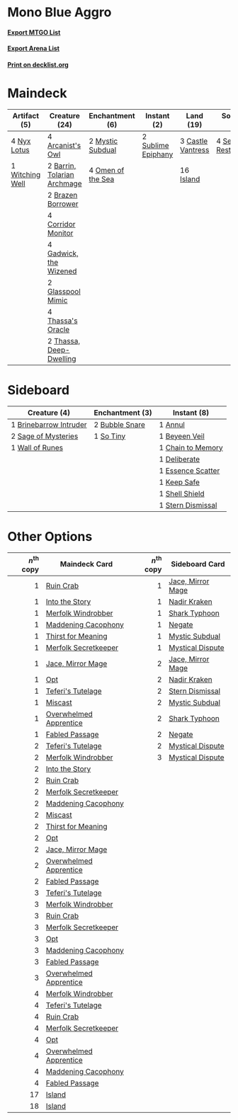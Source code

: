 # Mono Blue Aggro

#### [Export MTGO List](../collection/Mono%20Blue%20Aggro/Mono%20Blue%20Aggro.txt)
#### [Export Arena List](../collection/Mono%20Blue%20Aggro/Mono%20Blue%20Aggro_arena.txt)
#### [Print on decklist.org](http://decklist.org/?deckmain=4%09Arcanist's%20Owl%0A2%09Barrin,%20Tolarian%20Archmage%0A2%09Brazen%20Borrower%0A3%09Castle%20Vantress%0A4%09Corridor%20Monitor%0A4%09Gadwick,%20the%20Wizened%0A2%09Glasspool%20Mimic%0A16%09Island%0A2%09Mystic%20Subdual%0A4%09Nyx%20Lotus%0A4%09Omen%20of%20the%20Sea%0A4%09Sea%20Gate%20Restoration%0A2%09Sublime%20Epiphany%0A4%09Thassa's%20Oracle%0A2%09Thassa,%20Deep-Dwelling%0A1%09Witching%20Well&deckside=1%09Annul%0A1%09Beyeen%20Veil%0A1%09Brinebarrow%20Intruder%0A2%09Bubble%20Snare%0A1%09Chain%20to%20Memory%0A1%09Deliberate%0A1%09Essence%20Scatter%0A1%09Keep%20Safe%0A2%09Sage%20of%20Mysteries%0A1%09Shell%20Shield%0A1%09So%20Tiny%0A1%09Stern%20Dismissal%0A1%09Wall%20of%20Runes)
# Maindeck

|                                       Artifact (5)                                       |                                            Creature (24)                                             |                                      Enchantment (6)                                       |                                         Instant (2)                                         |                                         Land (19)                                          |                                           Sorcery (4)                                           |
|------------------------------------------------------------------------------------------|------------------------------------------------------------------------------------------------------|--------------------------------------------------------------------------------------------|---------------------------------------------------------------------------------------------|--------------------------------------------------------------------------------------------|-------------------------------------------------------------------------------------------------|
|4 [Nyx Lotus](http://gatherer.wizards.com/Pages/Card/Details.aspx?multiverseid=476486)    |4 [Arcanist's Owl](http://gatherer.wizards.com/Pages/Card/Details.aspx?multiverseid=473168)           |2 [Mystic Subdual](http://gatherer.wizards.com/Pages/Card/Details.aspx?multiverseid=479577) |2 [Sublime Epiphany](http://gatherer.wizards.com/Pages/Card/Details.aspx?multiverseid=488254)|3 [Castle Vantress](http://gatherer.wizards.com/Pages/Card/Details.aspx?multiverseid=473204)|4 [Sea Gate Restoration](http://gatherer.wizards.com/Pages/Card/Details.aspx?multiverseid=491706)|
|1 [Witching Well](http://gatherer.wizards.com/Pages/Card/Details.aspx?multiverseid=473036)|2 [Barrin, Tolarian Archmage](http://gatherer.wizards.com/Pages/Card/Details.aspx?multiverseid=488247)|4 [Omen of the Sea](http://gatherer.wizards.com/Pages/Card/Details.aspx?multiverseid=476309)|                                                                                             |16 [Island](http://gatherer.wizards.com/Pages/Card/Details.aspx?multiverseid=439857)        |                                                                                                 |
|                                                                                          |2 [Brazen Borrower](http://gatherer.wizards.com/Pages/Card/Details.aspx?multiverseid=473001)          |                                                                                            |                                                                                             |                                                                                            |                                                                                                 |
|                                                                                          |4 [Corridor Monitor](http://gatherer.wizards.com/Pages/Card/Details.aspx?multiverseid=473003)         |                                                                                            |                                                                                             |                                                                                            |                                                                                                 |
|                                                                                          |4 [Gadwick, the Wizened](http://gatherer.wizards.com/Pages/Card/Details.aspx?multiverseid=473010)     |                                                                                            |                                                                                             |                                                                                            |                                                                                                 |
|                                                                                          |2 [Glasspool Mimic](http://gatherer.wizards.com/Pages/Card/Details.aspx?multiverseid=491688)          |                                                                                            |                                                                                             |                                                                                            |                                                                                                 |
|                                                                                          |4 [Thassa's Oracle](http://gatherer.wizards.com/Pages/Card/Details.aspx?multiverseid=476324)          |                                                                                            |                                                                                             |                                                                                            |                                                                                                 |
|                                                                                          |2 [Thassa, Deep-Dwelling](http://gatherer.wizards.com/Pages/Card/Details.aspx?multiverseid=476322)    |                                                                                            |                                                                                             |                                                                                            |                                                                                                 |


# Sideboard

|                                          Creature (4)                                           |                                     Enchantment (3)                                     |                                        Instant (8)                                         |
|-------------------------------------------------------------------------------------------------|-----------------------------------------------------------------------------------------|--------------------------------------------------------------------------------------------|
|1 [Brinebarrow Intruder](http://gatherer.wizards.com/Pages/Card/Details.aspx?multiverseid=503656)|2 [Bubble Snare](http://gatherer.wizards.com/Pages/Card/Details.aspx?multiverseid=491675)|1 [Annul](http://gatherer.wizards.com/Pages/Card/Details.aspx?multiverseid=45976)           |
|2 [Sage of Mysteries](http://gatherer.wizards.com/Pages/Card/Details.aspx?multiverseid=476313)   |1 [So Tiny](http://gatherer.wizards.com/Pages/Card/Details.aspx?multiverseid=473026)     |1 [Beyeen Veil](http://gatherer.wizards.com/Pages/Card/Details.aspx?multiverseid=491673)    |
|1 [Wall of Runes](http://gatherer.wizards.com/Pages/Card/Details.aspx?multiverseid=461002)       |                                                                                         |1 [Chain to Memory](http://gatherer.wizards.com/Pages/Card/Details.aspx?multiverseid=476297)|
|                                                                                                 |                                                                                         |1 [Deliberate](http://gatherer.wizards.com/Pages/Card/Details.aspx?multiverseid=491684)     |
|                                                                                                 |                                                                                         |1 [Essence Scatter](http://gatherer.wizards.com/Pages/Card/Details.aspx?multiverseid=426754)|
|                                                                                                 |                                                                                         |1 [Keep Safe](http://gatherer.wizards.com/Pages/Card/Details.aspx?multiverseid=479576)      |
|                                                                                                 |                                                                                         |1 [Shell Shield](http://gatherer.wizards.com/Pages/Card/Details.aspx?multiverseid=491710)   |
|                                                                                                 |                                                                                         |1 [Stern Dismissal](http://gatherer.wizards.com/Pages/Card/Details.aspx?multiverseid=476319)|


# Other Options

|*n*<sup>th</sup> copy|                                          Maindeck Card                                          |*n*<sup>th</sup> copy|                                       Sideboard Card                                       |
|--------------------:|-------------------------------------------------------------------------------------------------|--------------------:|--------------------------------------------------------------------------------------------|
|                    1|[Ruin Crab](http://gatherer.wizards.com/Pages/Card/Details.aspx?multiverseid=495191)             |                    1|[Jace, Mirror Mage](http://gatherer.wizards.com/Pages/Card/Details.aspx?multiverseid=495153)|
|                    1|[Into the Story](http://gatherer.wizards.com/Pages/Card/Details.aspx?multiverseid=473012)        |                    1|[Nadir Kraken](http://gatherer.wizards.com/Pages/Card/Details.aspx?multiverseid=476306)     |
|                    1|[Merfolk Windrobber](http://gatherer.wizards.com/Pages/Card/Details.aspx?multiverseid=491700)    |                    1|[Shark Typhoon](http://gatherer.wizards.com/Pages/Card/Details.aspx?multiverseid=479587)    |
|                    1|[Maddening Cacophony](http://gatherer.wizards.com/Pages/Card/Details.aspx?multiverseid=495612)   |                    1|[Negate](http://gatherer.wizards.com/Pages/Card/Details.aspx?multiverseid=423707)           |
|                    1|[Thirst for Meaning](http://gatherer.wizards.com/Pages/Card/Details.aspx?multiverseid=476325)    |                    1|[Mystic Subdual](http://gatherer.wizards.com/Pages/Card/Details.aspx?multiverseid=479577)   |
|                    1|[Merfolk Secretkeeper](http://gatherer.wizards.com/Pages/Card/Details.aspx?multiverseid=473015)  |                    1|[Mystical Dispute](http://gatherer.wizards.com/Pages/Card/Details.aspx?multiverseid=473020) |
|                    1|[Jace, Mirror Mage](http://gatherer.wizards.com/Pages/Card/Details.aspx?multiverseid=495153)     |                    2|[Jace, Mirror Mage](http://gatherer.wizards.com/Pages/Card/Details.aspx?multiverseid=495153)|
|                    1|[Opt](http://gatherer.wizards.com/Pages/Card/Details.aspx?multiverseid=442948)                   |                    2|[Nadir Kraken](http://gatherer.wizards.com/Pages/Card/Details.aspx?multiverseid=476306)     |
|                    1|[Teferi's Tutelage](http://gatherer.wizards.com/Pages/Card/Details.aspx?multiverseid=488912)     |                    2|[Stern Dismissal](http://gatherer.wizards.com/Pages/Card/Details.aspx?multiverseid=476319)  |
|                    1|[Miscast](http://gatherer.wizards.com/Pages/Card/Details.aspx?multiverseid=485380)               |                    2|[Mystic Subdual](http://gatherer.wizards.com/Pages/Card/Details.aspx?multiverseid=479577)   |
|                    1|[Overwhelmed Apprentice](http://gatherer.wizards.com/Pages/Card/Details.aspx?multiverseid=473022)|                    2|[Shark Typhoon](http://gatherer.wizards.com/Pages/Card/Details.aspx?multiverseid=479587)    |
|                    1|[Fabled Passage](http://gatherer.wizards.com/Pages/Card/Details.aspx?multiverseid=473206)        |                    2|[Negate](http://gatherer.wizards.com/Pages/Card/Details.aspx?multiverseid=423707)           |
|                    2|[Teferi's Tutelage](http://gatherer.wizards.com/Pages/Card/Details.aspx?multiverseid=488912)     |                    2|[Mystical Dispute](http://gatherer.wizards.com/Pages/Card/Details.aspx?multiverseid=473020) |
|                    2|[Merfolk Windrobber](http://gatherer.wizards.com/Pages/Card/Details.aspx?multiverseid=491700)    |                    3|[Mystical Dispute](http://gatherer.wizards.com/Pages/Card/Details.aspx?multiverseid=473020) |
|                    2|[Into the Story](http://gatherer.wizards.com/Pages/Card/Details.aspx?multiverseid=473012)        |                     |                                                                                            |
|                    2|[Ruin Crab](http://gatherer.wizards.com/Pages/Card/Details.aspx?multiverseid=495191)             |                     |                                                                                            |
|                    2|[Merfolk Secretkeeper](http://gatherer.wizards.com/Pages/Card/Details.aspx?multiverseid=473015)  |                     |                                                                                            |
|                    2|[Maddening Cacophony](http://gatherer.wizards.com/Pages/Card/Details.aspx?multiverseid=495612)   |                     |                                                                                            |
|                    2|[Miscast](http://gatherer.wizards.com/Pages/Card/Details.aspx?multiverseid=485380)               |                     |                                                                                            |
|                    2|[Thirst for Meaning](http://gatherer.wizards.com/Pages/Card/Details.aspx?multiverseid=476325)    |                     |                                                                                            |
|                    2|[Opt](http://gatherer.wizards.com/Pages/Card/Details.aspx?multiverseid=442948)                   |                     |                                                                                            |
|                    2|[Jace, Mirror Mage](http://gatherer.wizards.com/Pages/Card/Details.aspx?multiverseid=495153)     |                     |                                                                                            |
|                    2|[Overwhelmed Apprentice](http://gatherer.wizards.com/Pages/Card/Details.aspx?multiverseid=473022)|                     |                                                                                            |
|                    2|[Fabled Passage](http://gatherer.wizards.com/Pages/Card/Details.aspx?multiverseid=473206)        |                     |                                                                                            |
|                    3|[Teferi's Tutelage](http://gatherer.wizards.com/Pages/Card/Details.aspx?multiverseid=488912)     |                     |                                                                                            |
|                    3|[Merfolk Windrobber](http://gatherer.wizards.com/Pages/Card/Details.aspx?multiverseid=491700)    |                     |                                                                                            |
|                    3|[Ruin Crab](http://gatherer.wizards.com/Pages/Card/Details.aspx?multiverseid=495191)             |                     |                                                                                            |
|                    3|[Merfolk Secretkeeper](http://gatherer.wizards.com/Pages/Card/Details.aspx?multiverseid=473015)  |                     |                                                                                            |
|                    3|[Opt](http://gatherer.wizards.com/Pages/Card/Details.aspx?multiverseid=442948)                   |                     |                                                                                            |
|                    3|[Maddening Cacophony](http://gatherer.wizards.com/Pages/Card/Details.aspx?multiverseid=495612)   |                     |                                                                                            |
|                    3|[Fabled Passage](http://gatherer.wizards.com/Pages/Card/Details.aspx?multiverseid=473206)        |                     |                                                                                            |
|                    3|[Overwhelmed Apprentice](http://gatherer.wizards.com/Pages/Card/Details.aspx?multiverseid=473022)|                     |                                                                                            |
|                    4|[Merfolk Windrobber](http://gatherer.wizards.com/Pages/Card/Details.aspx?multiverseid=491700)    |                     |                                                                                            |
|                    4|[Teferi's Tutelage](http://gatherer.wizards.com/Pages/Card/Details.aspx?multiverseid=488912)     |                     |                                                                                            |
|                    4|[Ruin Crab](http://gatherer.wizards.com/Pages/Card/Details.aspx?multiverseid=495191)             |                     |                                                                                            |
|                    4|[Merfolk Secretkeeper](http://gatherer.wizards.com/Pages/Card/Details.aspx?multiverseid=473015)  |                     |                                                                                            |
|                    4|[Opt](http://gatherer.wizards.com/Pages/Card/Details.aspx?multiverseid=442948)                   |                     |                                                                                            |
|                    4|[Overwhelmed Apprentice](http://gatherer.wizards.com/Pages/Card/Details.aspx?multiverseid=473022)|                     |                                                                                            |
|                    4|[Maddening Cacophony](http://gatherer.wizards.com/Pages/Card/Details.aspx?multiverseid=495612)   |                     |                                                                                            |
|                    4|[Fabled Passage](http://gatherer.wizards.com/Pages/Card/Details.aspx?multiverseid=473206)        |                     |                                                                                            |
|                   17|[Island](http://gatherer.wizards.com/Pages/Card/Details.aspx?multiverseid=439857)                |                     |                                                                                            |
|                   18|[Island](http://gatherer.wizards.com/Pages/Card/Details.aspx?multiverseid=439857)                |                     |                                                                                            |

